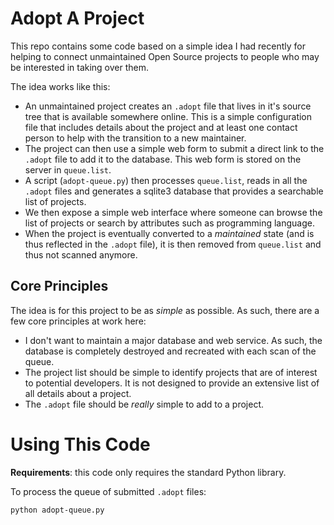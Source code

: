 # Adopt A Project

This repo contains some code based on a simple idea I had recently for helping to connect unmaintained Open Source projects to people who may be interested in taking over them.

The idea works like this:

 * An unmaintained project creates an `.adopt` file that lives in it's source tree that is available somewhere online. This is a simple configuration file that includes details about the project and at least one contact person to help with the transition to a new maintainer.
 * The project can then use a simple web form to submit a direct link to the `.adopt` file to add it to the database. This web form is stored on the server in `queue.list`.
 * A script (`adopt-queue.py`) then processes `queue.list`, reads in all the `.adopt` files and generates a sqlite3 database that provides a searchable list of projects.
 * We then expose a simple web interface where someone can browse the list of projects or search by attributes such as programming language.
 * When the project is eventually converted to a *maintained* state (and is thus reflected in the `.adopt` file), it is then removed from `queue.list` and thus not scanned anymore.

## Core Principles

The idea is for this project to be as *simple* as possible. As such, there are a few core principles at work here:

 * I don't want to maintain a major database and web service. As such, the database is completely destroyed and recreated with each scan of the queue.
 * The project list should be simple to identify projects that are of interest to potential developers. It is not designed to provide an extensive list of all details about a project.
 * The `.adopt` file should be *really* simple to add to a project.

# Using This Code

**Requirements**: this code only requires the standard Python library.

To process the queue of submitted `.adopt` files:

```
python adopt-queue.py
```
